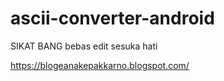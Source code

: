 # ascii-converter-android

SIKAT BANG
bebas edit sesuka hati

https://blogeanakepakkarno.blogspot.com/
